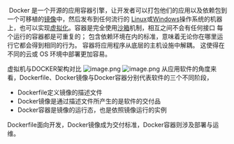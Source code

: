 ​        Docker 是一个开源的应用容器引擎，让开发者可以打包他们的应用以及依赖包到一个可移植的[镜像](https://baike.baidu.com/item/%E9%95%9C%E5%83%8F/1574?fromModule=lemma_inlink)中，然后发布到任何流行的 [Linux](https://baike.baidu.com/item/Linux?fromModule=lemma_inlink)或[Windows](https://baike.baidu.com/item/Windows/165458?fromModule=lemma_inlink)操作系统的机器上，也可以实现[虚拟化](https://baike.baidu.com/item/%E8%99%9A%E6%8B%9F%E5%8C%96/547949?fromModule=lemma_inlink)。容器是完全使用[沙箱](https://baike.baidu.com/item/%E6%B2%99%E7%AE%B1/393318?fromModule=lemma_inlink)机制，相互之间不会有任何接口 
每个运行的容器都是可重复的； 包含依赖环境在内的标准，意味着无论你在哪里运行它都会得到相同的行为。
容器将应用程序从底层的主机设施中解耦。 这使得在不同的云或 OS 环境中部署更加容易。

虚拟机与DOCKER架构对比
![image.png](https://cdn.nlark.com/yuque/0/2022/png/32431933/1670852928885-ee463688-4176-476e-93e0-38281cc70815.png#averageHue=%23cfdee2&clientId=u60fd8d4c-11a1-4&crop=0&crop=0&crop=1&crop=1&from=paste&height=239&id=u908ec5a0&margin=%5Bobject%20Object%5D&name=image.png&originHeight=239&originWidth=678&originalType=binary&ratio=1&rotation=0&showTitle=false&size=49201&status=done&style=none&taskId=u70d3bfce-3643-4344-bda6-7bb57e6f623&title=&width=678)
![image.png](https://cdn.nlark.com/yuque/0/2022/png/32431933/1670852968529-2eec3f45-4d64-4243-8aa8-cf5f7d484634.png#averageHue=%23c7dde3&clientId=u60fd8d4c-11a1-4&crop=0&crop=0&crop=1&crop=1&from=paste&height=188&id=ucd80cb62&margin=%5Bobject%20Object%5D&name=image.png&originHeight=241&originWidth=865&originalType=binary&ratio=1&rotation=0&showTitle=false&size=80968&status=done&style=none&taskId=u2cc34b59-1f54-4598-b613-4328415ce7e&title=&width=676)
从应用软件的角度来看，Dockerfile、Docker镜像与Docker容器分别代表软件的三个不同阶段，

- Dockerfile定义镜像的描述文件
- Docker镜像是通过描述文件所产生的是软件的交付品
- Docker容器是镜像的运行态，也是依照镜像运行的实例

Dockerfile面向开发，Docker镜像成为交付标准，Docker容器则涉及部署与运维。





